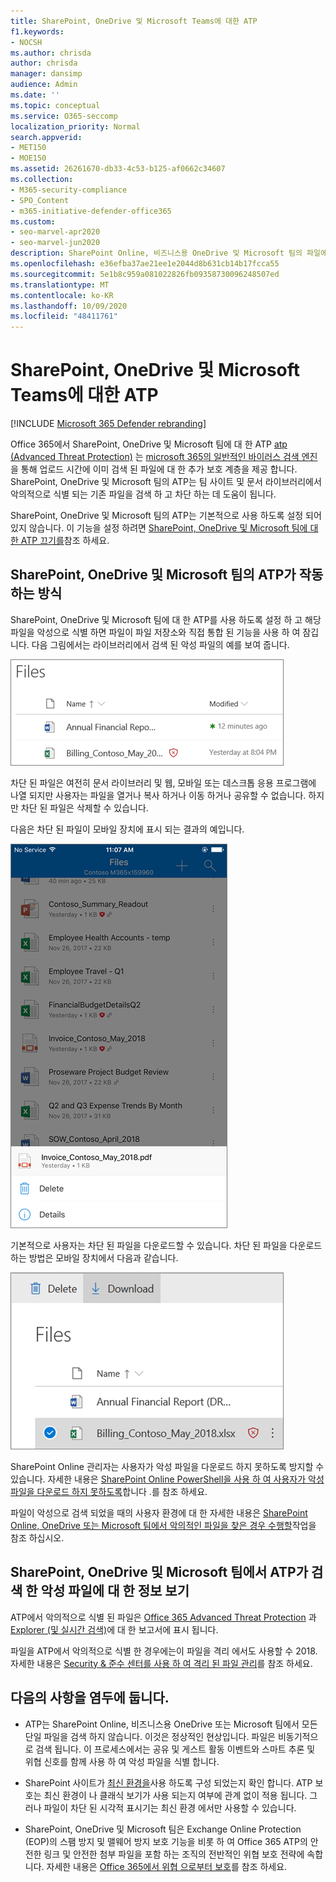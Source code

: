 ```yaml
---
title: SharePoint, OneDrive 및 Microsoft Teams에 대한 ATP
f1.keywords:
- NOCSH
ms.author: chrisda
author: chrisda
manager: dansimp
audience: Admin
ms.date: ''
ms.topic: conceptual
ms.service: O365-seccomp
localization_priority: Normal
search.appverid:
- MET150
- MOE150
ms.assetid: 26261670-db33-4c53-b125-af0662c34607
ms.collection:
- M365-security-compliance
- SPO_Content
- m365-initiative-defender-office365
ms.custom:
- seo-marvel-apr2020
- seo-marvel-jun2020
description: SharePoint Online, 비즈니스용 OneDrive 및 Microsoft 팀의 파일에 대 한 Office 365 Advanced Threat Protection에 대해 알아봅니다.
ms.openlocfilehash: e36efba37ae21ee1e2044d8b631cb14b17fcca55
ms.sourcegitcommit: 5e1b8c959a081022826fb09358730096248507ed
ms.translationtype: MT
ms.contentlocale: ko-KR
ms.lasthandoff: 10/09/2020
ms.locfileid: "48411761"
---
```

# <a name="atp-for-sharepoint-onedrive-and-microsoft-teams"></a>SharePoint, OneDrive 및 Microsoft Teams에 대한 ATP

[!INCLUDE [Microsoft 365 Defender rebranding](../includes/microsoft-defender-for-office.md)]

Office 365에서 SharePoint, OneDrive 및 Microsoft 팀에 대 한 ATP [atp (Advanced Threat Protection)](office-365-atp.md) 는 [microsoft 365의 일반적인 바이러스 검색 엔진](virus-detection-in-spo.md)을 통해 업로드 시간에 이미 검색 된 파일에 대 한 추가 보호 계층을 제공 합니다. SharePoint, OneDrive 및 Microsoft 팀의 ATP는 팀 사이트 및 문서 라이브러리에서 악의적으로 식별 되는 기존 파일을 검색 하 고 차단 하는 데 도움이 됩니다.

SharePoint, OneDrive 및 Microsoft 팀의 ATP는 기본적으로 사용 하도록 설정 되어 있지 않습니다. 이 기능을 설정 하려면 [SharePoint, OneDrive 및 Microsoft 팀에 대 한 ATP 끄기를](turn-on-atp-for-spo-odb-and-teams.md)참조 하세요.

## <a name="how-atp-for-sharepoint-onedrive-and-microsoft-teams-works"></a>SharePoint, OneDrive 및 Microsoft 팀의 ATP가 작동 하는 방식

SharePoint, OneDrive 및 Microsoft 팀에 대 한 ATP를 사용 하도록 설정 하 고 해당 파일을 악성으로 식별 하면 파일이 파일 저장소와 직접 통합 된 기능을 사용 하 여 잠깁니다. 다음 그림에서는 라이브러리에서 검색 된 악성 파일의 예를 보여 줍니다.

![악성 파일로 탐지된 한 개의 파일을 포함한 비즈니스용 OneDrive에 있는 파일](../../media/2bba71cc-7ad1-4799-8b9d-d56f923db3a7.png)

차단 된 파일은 여전히 문서 라이브러리 및 웹, 모바일 또는 데스크톱 응용 프로그램에 나열 되지만 사용자는 파일을 열거나 복사 하거나 이동 하거나 공유할 수 없습니다. 하지만 차단 된 파일은 삭제할 수 있습니다.

다음은 차단 된 파일이 모바일 장치에 표시 되는 결과의 예입니다.

![OneDrive 모바일 앱의 비즈니스용 OneDrive에서 차단된 파일 삭제](../../media/cb1c1705-fd0a-45b8-9a26-c22503011d54.png)

기본적으로 사용자는 차단 된 파일을 다운로드할 수 있습니다. 차단 된 파일을 다운로드 하는 방법은 모바일 장치에서 다음과 같습니다.

![비즈니스용 OneDrive에서 차단된 파일 다운로드](../../media/be288a82-bdd8-4371-93d8-1783db3b61bc.png)

SharePoint Online 관리자는 사용자가 악성 파일을 다운로드 하지 못하도록 방지할 수 있습니다. 자세한 내용은 [SharePoint Online PowerShell을 사용 하 여 사용자가 악성 파일을 다운로드 하지 못하도록](turn-on-atp-for-spo-odb-and-teams.md#step-2-recommended-use-sharepoint-online-powershell-to-prevent-users-from-downloading-malicious-files)합니다 .를 참조 하세요.

파일이 악성으로 검색 되었을 때의 사용자 환경에 대 한 자세한 내용은 [SharePoint Online, OneDrive 또는 Microsoft 팀에서 악의적인 파일을 찾은 경우 수행할](https://support.microsoft.com/office/01e902ad-a903-4e0f-b093-1e1ac0c37ad2)작업을 참조 하십시오.

## <a name="view-information-about-malicious-files-detected-by-atp-for-sharepoint-onedrive-and-microsoft-teams"></a>SharePoint, OneDrive 및 Microsoft 팀에서 ATP가 검색 한 악성 파일에 대 한 정보 보기

ATP에서 악의적으로 식별 된 파일은 [Office 365 Advanced Threat Protection](view-reports-for-atp.md) 과 [Explorer (및 실시간 검색)](threat-explorer.md)에 대 한 보고서에 표시 됩니다.

파일을 ATP에서 악의적으로 식별 한 경우에는이 파일을 격리 에서도 사용할 수 2018. 자세한 내용은 [Security & 준수 센터를 사용 하 여 격리 된 파일 관리](manage-quarantined-messages-and-files.md#atp-only-use-the-security--compliance-center-to-manage-quarantined-files)를 참조 하세요.

## <a name="keep-these-points-in-mind"></a>다음의 사항을 염두에 둡니다.

- ATP는 SharePoint Online, 비즈니스용 OneDrive 또는 Microsoft 팀에서 모든 단일 파일을 검색 하지 않습니다. 이것은 정상적인 현상입니다. 파일은 비동기적으로 검색 됩니다. 이 프로세스에서는 공유 및 게스트 활동 이벤트와 스마트 추론 및 위협 신호를 함께 사용 하 여 악성 파일을 식별 합니다.

- SharePoint 사이트가 [최신 환경을](https://docs.microsoft.com/sharepoint/guide-to-sharepoint-modern-experience)사용 하도록 구성 되었는지 확인 합니다. ATP 보호는 최신 환경이 나 클래식 보기가 사용 되는지 여부에 관계 없이 적용 됩니다. 그러나 파일이 차단 된 시각적 표시기는 최신 환경 에서만 사용할 수 있습니다.

- SharePoint, OneDrive 및 Microsoft 팀은 Exchange Online Protection (EOP)의 스팸 방지 및 맬웨어 방지 보호 기능을 비롯 하 여 Office 365 ATP의 안전한 링크 및 안전한 첨부 파일을 포함 하는 조직의 전반적인 위협 보호 전략에 속합니다. 자세한 내용은 [Office 365에서 위협 으로부터 보호](protect-against-threats.md)를 참조 하세요.
